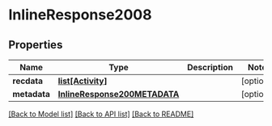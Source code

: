 # InlineResponse2008

## Properties
Name | Type | Description | Notes
------------ | ------------- | ------------- | -------------
**recdata** | [**list[Activity]**](Activity.md) |  | [optional] 
**metadata** | [**InlineResponse200METADATA**](InlineResponse200METADATA.md) |  | [optional] 

[[Back to Model list]](../README.md#documentation-for-models) [[Back to API list]](../README.md#documentation-for-api-endpoints) [[Back to README]](../README.md)

